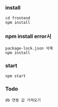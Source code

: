 ### install
    cd frontend
    npm install

### npm install error시
    package-lock.json 삭제
    npm install
### start
    npm start

### Todo
    db 연동 값 가져오기

